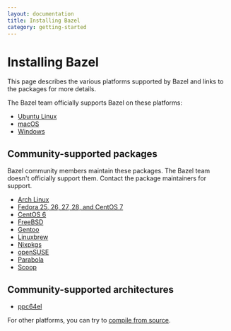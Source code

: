 ```yaml
---
layout: documentation
title: Installing Bazel
category: getting-started
---
```


# Installing Bazel

This page describes the various platforms supported by Bazel and links
to the packages for more details.

The Bazel team officially supports Bazel on these platforms:

*   [Ubuntu Linux](install-ubuntu.md)
*   [macOS](install-os-x.md)
*   [Windows](install-windows.md)

## Community-supported packages

Bazel community members maintain these packages. The Bazel team doesn't
officially support them. Contact the package maintainers for support.

*   [Arch Linux](https://www.archlinux.org/packages/community/x86_64/bazel/)
*   [Fedora 25, 26, 27, 28, and CentOS 7](install-redhat.md)
*   [CentOS 6](https://github.com/sub-mod/bazel-builds)
*   [FreeBSD](https://www.freshports.org/devel/bazel)
*   [Gentoo](https://packages.gentoo.org/packages/dev-util/bazel)
*   [Linuxbrew](https://github.com/Linuxbrew/homebrew-core/blob/master/Formula/bazel.rb)
*   [Nixpkgs](https://github.com/NixOS/nixpkgs/blob/master/pkgs/development/tools/build-managers/bazel)
*   [openSUSE](install-suse.md)
*   [Parabola](https://www.parabola.nu/packages/?q=bazel)
*   [Scoop](https://github.com/scoopinstaller/scoop-main/blob/master/bucket/bazel.json)

## Community-supported architectures

*   [ppc64el](https://oplab9.parqtec.unicamp.br/pub/ppc64el/bazel)

For other platforms, you can try to [compile from source](install-compile-source.md).
